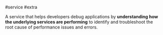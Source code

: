 #service #extra 

A service that helps developers debug applications by **understanding how the underlying services are performing** to identify and troubleshoot the root cause of performance issues and errors.